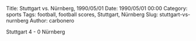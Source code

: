Title: Stuttgart vs. Nürnberg, 1990/05/01
Date: 1990/05/01 00:00
Category: sports
Tags: football, football scores, Stuttgart, Nürnberg
Slug: stuttgart-vs-nurnberg
Author: carbonero


Stuttgart 4 - 0 Nürnberg
